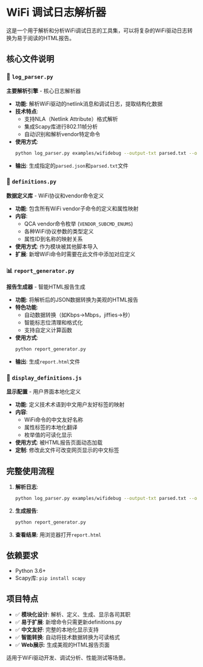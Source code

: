 # WiFi 调试日志解析器

这是一个用于解析和分析WiFi调试日志的工具集，可以将复杂的WiFi驱动日志转换为易于阅读的HTML报告。

## 核心文件说明

### 📄 `log_parser.py`
**主要解析引擎** - 核心日志解析器

- **功能**: 解析WiFi驱动的netlink消息和调试日志，提取结构化数据
- **技术特点**: 
  - 支持NLA（Netlink Attribute）格式解析
  - 集成Scapy库进行802.11帧分析
  - 自动识别和解析vendor特定命令
- **使用方式**: 
  ```bash
  python log_parser.py examples/wifidebug --output-txt parsed.txt --output-json parsed.json
  ```
- **输出**: 生成指定的`parsed.json`和`parsed.txt`文件

### 🎯 `definitions.py`
**数据定义库** - WiFi协议和vendor命令定义

- **功能**: 包含所有WiFi vendor子命令的定义和属性映射
- **内容**: 
  - QCA vendor命令枚举 (`VENDOR_SUBCMD_ENUMS`)
  - 各种WiFi协议参数的类型定义
  - 属性ID到名称的映射关系
- **使用方式**: 作为模块被其他脚本导入
- **扩展**: 新增WiFi命令时需要在此文件中添加对应定义

### 📊 `report_generator.py`
**报告生成器** - 智能HTML报告生成

- **功能**: 将解析后的JSON数据转换为美观的HTML报告
- **特色功能**:
  - 自动数据转换（如Kbps→Mbps，jiffies→秒）
  - 智能标志位清理和格式化
  - 支持自定义计算函数
- **使用方式**:
  ```bash
  python report_generator.py
  ```
- **输出**: 生成`report.html`文件

### 🎨 `display_definitions.js`
**显示配置** - 用户界面本地化定义

- **功能**: 定义技术术语到中文用户友好标签的映射
- **内容**:
  - WiFi命令的中文友好名称
  - 属性标签的本地化翻译
  - 枚举值的可读化显示
- **使用方式**: 被HTML报告页面动态加载
- **定制**: 修改此文件可改变网页显示的中文标签

## 完整使用流程

1. **解析日志**:
   ```bash
   python log_parser.py examples/wifidebug --output-txt parsed.txt --output-json parsed.json
   ```

2. **生成报告**:
   ```bash
   python report_generator.py
   ```

3. **查看结果**: 用浏览器打开`report.html`

## 依赖要求

- Python 3.6+
- Scapy库: `pip install scapy`

## 项目特点

- ✅ **模块化设计**: 解析、定义、生成、显示各司其职
- ✅ **易于扩展**: 新增命令只需更新definitions.py
- ✅ **中文友好**: 完整的本地化显示支持
- ✅ **智能转换**: 自动将技术数据转换为可读格式
- ✅ **Web展示**: 生成美观的HTML报告页面

适用于WiFi驱动开发、调试分析、性能测试等场景。
